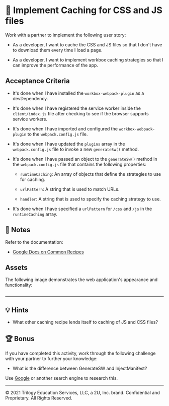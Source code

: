 # 📖 Implement Caching for CSS and JS files

Work with a partner to implement the following user story:

* As a developer, I want to cache the CSS and JS files so that I don't have to download them every time I load a page.

* As a developer, I want to implement workbox caching strategies so that I can improve the performance of the app.

## Acceptance Criteria

* It's done when I have installed the `workbox-webpack-plugin` as a devDependency.

* It's done when I have registered the service worker inside the `client/index.js` file after checking to see if the browser supports service workers.

* It's done when I have imported and configured the `workbox-webpack-plugin` to the `webpack.config.js` file.

* It's done when I have updated the `plugins` array in the `webpack.config.js` file to invoke a new `generateSw()` method.

* It's done when I have passed an object to the `generateSw()` method in the `webpack.config.js` file that contains the following properties:

  * `runtimeCaching`: An array of objects that define the strategies to use for caching.

  * `urlPattern`: A string that is used to match URLs.

  * `handler`: A string that is used to specify the caching strategy to use.

* It's done when I have specified a `urlPattern` for `/css` and `/js` in the `runtimeCaching` array.

## 📝 Notes

Refer to the documentation:

* [Google Docs on Common Recipes](https://developers.google.com/web/tools/workbox/guides/common-recipes)

## Assets

<!-- TODO: Add a screenshot -->
The following image demonstrates the web application's appearance and functionality:

![]()

---

## 💡 Hints

* What other caching recipe lends itself to caching of JS and CSS files?

## 🏆 Bonus

If you have completed this activity, work through the following challenge with your partner to further your knowledge:

* What is the difference between GenerateSW and InjectManifest?

Use [Google](https://www.google.com) or another search engine to research this.

---
© 2021 Trilogy Education Services, LLC, a 2U, Inc. brand. Confidential and Proprietary. All Rights Reserved.

